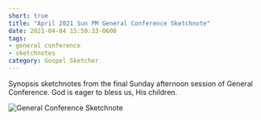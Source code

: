 ```yaml
---
short: true
title: "April 2021 Sun PM General Conference Sketchnote"
date: 2021-04-04 15:59:33-0600
tags:
- general conference
- sketchnotes
category: Gospel Sketcher
---
```


Synopsis sketchnotes from the final Sunday afternoon session of General Conference. God is eager to bless us, His children.

![General Conference Sketchnote](https://media.bennorris.org/images/gospelsketcher/uploads/2021/4e9b3e33d6.jpg)
